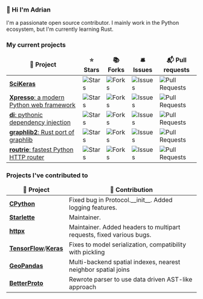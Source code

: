 ### 👋 Hi I'm Adrian

I'm a passionate open source contributor.
I mainly work in the Python ecosystem, but I'm currently learning Rust.


<h3>My current projects</h3>
<table>
  <thead align="center">
    <tr border: none;>
      <td><b>🎁 Project</b></td>
      <td><b>⭐ Stars</b></td>
      <td><b>📚 Forks</b></td>
      <td><b>🛎 Issues</b></td>
      <td><b>📬 Pull requests</b></td>
    </tr>
  </thead>
  <tbody>
    <tr>
      <td><a href="https://github.com/adriangb/scikeras"><b>SciKeras</b></a></td>
      <td><img alt="Stars" src="https://img.shields.io/github/stars/adriangb/scikeras?style=flat-square&labelColor=343b41"/></td>
      <td><img alt="Forks" src="https://img.shields.io/github/forks/adriangb/scikeras?style=flat-square&labelColor=343b41"/></td>
      <td><img alt="Issues" src="https://img.shields.io/github/issues/adriangb/scikeras?style=flat-square&labelColor=343b41"/></td>
      <td><img alt="Pull Requests" src="https://img.shields.io/github/issues-pr/adriangb/scikeras?style=flat-square&labelColor=343b41"/></td>
   </tr>
   <tr>
      <td><a href="https://github.com/adriangb/xpresso"><b>Xpresso</b>: a modern Python web framework</a></td>
      <td><img alt="Stars" src="https://img.shields.io/github/stars/adriangb/xpresso?style=flat-square&labelColor=343b41"/></td>
      <td><img alt="Forks" src="https://img.shields.io/github/forks/adriangb/xpresso?style=flat-square&labelColor=343b41"/></td>
      <td><img alt="Issues" src="https://img.shields.io/github/issues/adriangb/xpresso?style=flat-square&labelColor=343b41"/></td>
      <td><img alt="Pull Requests" src="https://img.shields.io/github/issues-pr/adriangb/xpresso?style=flat-square&labelColor=343b41"/></td>
    </tr>
    <tr>
      <td><a href="https://github.com/adriangb/di"><b>di</b>: pythonic dependency injection</a></td>
      <td><img alt="Stars" src="https://img.shields.io/github/stars/adriangb/di?style=flat-square&labelColor=343b41"/></td>
      <td><img alt="Forks" src="https://img.shields.io/github/forks/adriangb/di?style=flat-square&labelColor=343b41"/></td>
      <td><img alt="Issues" src="https://img.shields.io/github/issues/adriangb/di?style=flat-square&labelColor=343b41"/></td>
      <td><img alt="Pull Requests" src="https://img.shields.io/github/issues-pr/adriangb/di?style=flat-square&labelColor=343b41"/></td>
    </tr>
    <tr>
      <td><a href="https://github.com/adriangb/graphlib2"><b>graphlib2</b>: Rust port of graphlib</a></td>
      <td><img alt="Stars" src="https://img.shields.io/github/stars/adriangb/graphlib2?style=flat-square&labelColor=343b41"/></td>
      <td><img alt="Forks" src="https://img.shields.io/github/forks/adriangb/graphlib2?style=flat-square&labelColor=343b41"/></td>
      <td><img alt="Issues" src="https://img.shields.io/github/issues/adriangb/graphlib2?style=flat-square&labelColor=343b41"/></td>
      <td><img alt="Pull Requests" src="https://img.shields.io/github/issues-pr/adriangb/graphlib2?style=flat-square&labelColor=343b41"/></td>
    </tr>
    <tr>
      <td><a href="https://github.com/adriangb/routrie"><b>routrie</b>: fastest Python HTTP router</a></td>
      <td><img alt="Stars" src="https://img.shields.io/github/stars/adriangb/routrie?style=flat-square&labelColor=343b41"/></td>
      <td><img alt="Forks" src="https://img.shields.io/github/forks/adriangb/routrie?style=flat-square&labelColor=343b41"/></td>
      <td><img alt="Issues" src="https://img.shields.io/github/issues/adriangb/routrie?style=flat-square&labelColor=343b41"/></td>
      <td><img alt="Pull Requests" src="https://img.shields.io/github/issues-pr/adriangb/routrie?style=flat-square&labelColor=343b41"/></td>
    </tr>
  </tbody>
</table>

<h3>Projects I've contributed to</h3>
<table>
  <thead align="center">
    <tr border: none;>
      <td><b>🎁 Project</b></td>
      <td><b>📄 Contribution</b></td>
    </tr>
  </thead>
  <tbody>
    <tr>
      <td><a href="https://github.com/python/CPython/issues?q=author%3Aadriangb"><b>CPython</b></a></td>
      <td>Fixed bug in Protocol.__init__. Added logging features.</td>
    </tr>
    <tr>
      <td><a href="https://github.com/encode/Starlette/issues?q=author%3Aadriangb"><b>Starlette</b></a></td>
      <td>Maintainer.</td>
    </tr>
    <tr>
      <td><a href="https://github.com/encode/httpx/issues?q=author%3Aadriangb"><b>httpx</b></a></td>
      <td>Maintainer. Added headers to multipart requests, fixed various bugs.</td>
    </tr>
    <tr>
      <td><a href="https://github.com/tensorflow/tensorflow/issues?q=author%3Aadriangb"><b>TensorFlow</b></a>/<a href="https://github.com/keras-team/keras/issues?q=author%3Aadriangb"><b>Keras</b></a></td>
      <td>Fixes to model serialization, compatibility with pickling</td>
    </tr>
    <tr>
      <td><a href="https://github.com/geopandas/geopandas/issues?q=author%3Aadriangb"><b>GeoPandas</b></a></td>
      <td>Multi-backend spatial indexes, nearest neighbor spatial joins</td>
    </tr>
    <tr>
      <td><a href="https://github.com/danielgtaylor/python-betterproto/issues?q=author%3Aadriangb"><b>BetterProto</b></a></td>
      <td>Rewrote parser to use data driven AST-like approach</td>
    </tr>
  </tbody>
</table>

[LinkedIn]: https://www.linkedin.com/in/adrian-garcia-badaracco/
